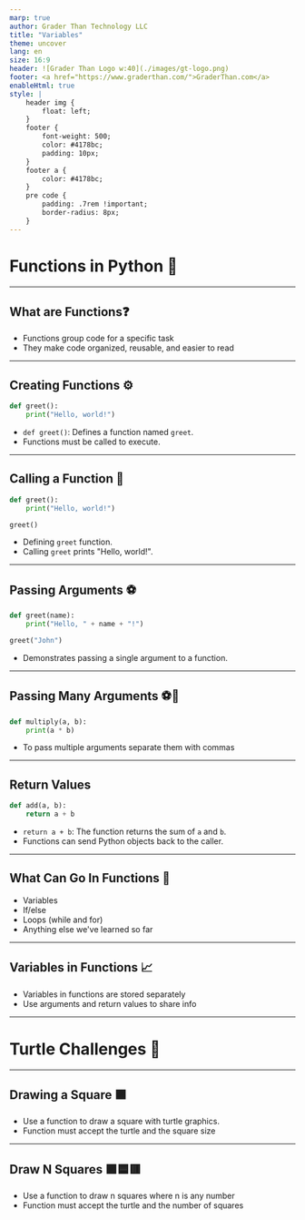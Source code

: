 ```yaml
---
marp: true
author: Grader Than Technology LLC
title: "Variables"
theme: uncover
lang: en
size: 16:9
header: ![Grader Than Logo w:40](./images/gt-logo.png)
footer: <a href="https://www.graderthan.com/">GraderThan.com</a>
enableHtml: true
style: |
    header img {
        float: left;
    }
    footer {
        font-weight: 500;
        color: #4178bc;
        padding: 10px;
    }
    footer a {
        color: #4178bc;
    }
    pre code {
        padding: .7rem !important;
        border-radius: 8px;
    }
---
```

# Functions in Python 📠
---
## What are Functions❓
- Functions group code for a specific task
- They make code organized, reusable, and easier to read

<!-- 
- Speaker Note: Emphasize that functions are fundamental in programming for code organization and reuse.
- Speaker Note: Highlight that we'll learn how to create and use functions in Python.
-->

---

## Creating Functions ⚙️

```python
def greet():
    print("Hello, world!")
```

- `def greet()`: Defines a function named `greet`.
- Functions must be called to execute.

<!-- 
- Speaker Note: Explain `def` keyword, function name, parentheses, and colon.
- Speaker Note: Stress the importance of indentation in Python, as it defines the function's body.
- Speaker Note: Mention that defining a function doesn't execute it; calling it does.
-->

---

## Calling a Function 📱

```python
def greet():
    print("Hello, world!")

greet()
```

- Defining `greet` function.
- Calling `greet` prints "Hello, world!".

<!-- 
- Speaker Note: Show the actual code to define and then call the `greet` function.
- Speaker Note: Explain that after defining a function, calling it by its name followed by parentheses executes all the code within its body.
-->
---
## Passing Arguments ⚽

```python
def greet(name):
    print("Hello, " + name + "!")

greet("John")
```

- Demonstrates passing a single argument to a function.

<!-- 
- Speaker Note: Explain how arguments allow functions to perform tasks with different inputs.
- Speaker Note: Show how to define a function that accepts arguments and how to call it.
- The example `greet("John")` prints out "Hello, John!"
-->
---
## Passing Many Arguments ⚽🏀

```python
def multiply(a, b):
    print(a * b)
```
- To pass multiple arguments separate them with commas
---
## Return Values

```python
def add(a, b):
    return a + b
```

- `return a + b`: The function returns the sum of `a` and `b`.
- Functions can send Python objects back to the caller.

<!-- 
- Speaker Note: Highlight the use of `return` to send back a result from a function.
- Speaker Note: Mention that not all functions need to return something explicitly; without `return`, Python automatically returns `None`.
-->
---
## What Can Go In Functions 🌈
- Variables
- If/else
- Loops (while and for)
- Anything else we've learned so far
---
## Variables in Functions 📈

- Variables in functions are stored separately
- Use arguments and return values to share info

<!-- Explain how you can have the same variable name in multiple functions and they can all have different values
Each function is like its own bubble. To get info from one bubble to another, we use return values and arguments 
-->
---
# Turtle Challenges 🐢
---
## Drawing a Square 🟪


- Use a function to draw a square with turtle graphics.
- Function must accept the turtle and the square size

<!-- 
- Point out how we have already drawn a square using turtle, we just need to put that logic into a function and call it
-->

---

## Draw N Squares 🟪🟦🟥

- Use a function to draw n squares where n is any number
- Function must accept the turtle and the number of squares

<!-- 
- Speaker Note: Students will need to use for loops to accomplish this, where the size of each square is some multiple of i
- 
-->
